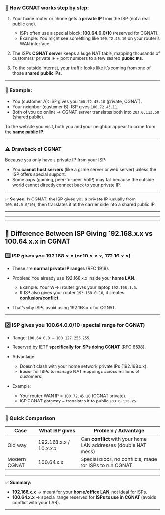 

### 🔹 How CGNAT works step by step:

1. Your home router or phone gets a **private IP** from the ISP (not a real public one).

   * ISPs often use a special block: **100.64.0.0/10** (reserved for CGNAT).
   * Example: You might see something like `100.72.45.10` on your router’s WAN interface.

2. The ISP’s **CGNAT server** keeps a huge NAT table, mapping thousands of customers’ private IP + port numbers to a few shared **public IPs**.

3. To the outside Internet, your traffic looks like it’s coming from one of those **shared public IPs**.

---

### 🔹 Example:

* You (customer A): ISP gives you `100.72.45.10` (private, CGNAT).
* Your neighbor (customer B): ISP gives `100.72.45.11`.
* Both of you go online → CGNAT server translates both into `203.0.113.50` (shared public).

To the website you visit, both you and your neighbor appear to come from the **same public IP**.

---

### ⚠️ Drawback of CGNAT

Because you only have a private IP from your ISP:

* You **cannot host servers** (like a game server or web server) unless the ISP offers special support.
* Some apps (gaming, peer-to-peer, VoIP) may fail because the outside world cannot directly connect back to your private IP.

---

✅ **So yes:** In CGNAT, the ISP gives you a private IP (usually from `100.64.0.0/10`), then translates it at the carrier side into a shared public IP.

---





---
---





## 📌 Difference Between ISP Giving 192.168.x.x vs 100.64.x.x in CGNAT

### 1️⃣ ISP gives you **192.168.x.x** (or 10.x.x.x, 172.16.x.x)

* These are **normal private IP ranges** (RFC 1918).
* Problem: You already use 192.168.x.x inside your **home LAN**.

  * Example: Your Wi-Fi router gives your laptop `192.168.1.5`.
  * If ISP also gives your router `192.168.0.10`, it creates **confusion/conflict**.
* That’s why ISPs avoid using 192.168.x.x for CGNAT.

---

### 2️⃣ ISP gives you **100.64.0.0/10** (special range for CGNAT)

* Range: `100.64.0.0 – 100.127.255.255`.
* Reserved by IETF **specifically for ISPs doing CGNAT** (RFC 6598).
* Advantage:

  * Doesn’t clash with your home network private IPs (192.168.x.x).
  * Easier for ISPs to manage NAT mappings across millions of customers.
* Example:

  * Your router WAN IP = `100.72.45.10` (CGNAT private).
  * ISP CGNAT gateway = translates it to public `203.0.113.25`.

---

### 📝 Quick Comparison

| Case         | What ISP gives         | Problem / Advantage                                             |
| ------------ | ---------------------- | --------------------------------------------------------------- |
| Old way      | 192.168.x.x / 10.x.x.x | Can **conflict** with your home LAN addresses (double NAT mess) |
| Modern CGNAT | 100.64.x.x             | Special block, no conflicts, made for ISPs to run CGNAT         |

---

✅ **Summary:**

* **192.168.x.x** → meant for your **home/office LAN**, not ideal for ISPs.
* **100.64.x.x** → special range reserved for **ISPs to use in CGNAT** (avoids conflict with your LAN).

---